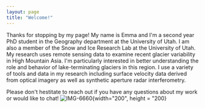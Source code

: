 ```yaml
---
layout: page
title: "Welcome!"
---
```


Thanks for stopping by my page! My name is Emma and I'm a second year PhD student in the Geography department at the University of Utah. I am also a member of the Snow and Ice Research Lab at the University of Utah. My research uses remote sensing data to examine recent glacier variability in High Mountain Asia. I'm particularly interested in better understanding the role and behavior of lake-terminating glaciers in this region. I use a variety of tools and data in my research including surface velocity data derived from optical imagery as well as synthetic aperture radar interferometry. 

Please don't hestitate to reach out if you have any questions about my work or would like to chat! 
![IMG-6660](https://user-images.githubusercontent.com/55526386/168404073-0a5babc2-1991-49ea-98d0-e4d51672db7b.jpg){width="200", height = "200}
